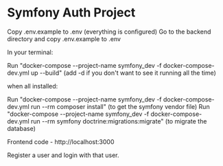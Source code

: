 # Symfony Auth Project

Copy .env.example to .env (everything is configured)
Go to the backend directory and copy .env.example to .env

In your terminal:

Run "docker-compose --project-name symfony_dev -f docker-compose-dev.yml up --build" (add -d if you don't want to see it running all the time)

when all installed:

Run "docker-compose --project-name symfony_dev -f docker-compose-dev.yml run --rm composer install" (to get the symfony vendor file)
Run "docker-compose --project-name symfony_dev -f docker-compose-dev.yml run --rm symfony doctrine:migrations:migrate" (to migrate the database)

Frontend code - http://localhost:3000

Register a user and login with that user.
